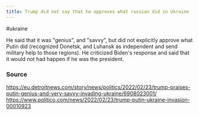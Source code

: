 ```yaml
---
title: Trump did not say that he approves what russian did in Ukraine
---
```

#ukraine

He said that it was "genius", and "savvy", but did not explicitly approve what Putin did (recognized Donetsk, and Luhansk as independent and send military help to those regions). He criticized Biden's response and said that it would not had happen if he was the president.

### Source

https://eu.detroitnews.com/story/news/politics/2022/02/23/trump-praises-putin-genius-and-very-savvy-invading-ukraine/6908023001/
https://www.politico.com/news/2022/02/23/trump-putin-ukraine-invasion-00010923

